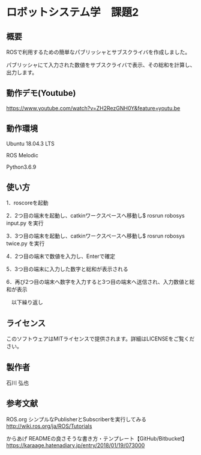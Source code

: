 # ロボットシステム学　課題2 
## 概要
ROSで利用するための簡単なパブリッシャとサブスクライバを作成しました。

パブリッシャにて入力された数値をサブスクライバで表示、その総和を計算し、出力します。

## 動作デモ(Youtube)
https://www.youtube.com/watch?v=ZH2RezGNH0Y&feature=youtu.be

## 動作環境
Ubuntu 18.04.3 LTS

ROS Melodic

Python3.6.9

## 使い方
1．roscoreを起動

2．2つ目の端末を起動し、catkinワークスペースへ移動し$ rosrun robosys input.py を実行

3．3つ目の端末を起動し、catkinワークスペースへ移動し$ rosrun robosys twice.py を実行

4．2つ目の端末で数値を入力し、Enterで確定

5．3つ目の端末に入力した数字と総和が表示される

6．再び2つ目の端末へ数字を入力すると3つ目の端末へ送信され、入力数値と総和が表示

 　以下繰り返し

## ライセンス
このソフトウェアはMITライセンスで提供されます。詳細はLICENSEをご覧ください。

## 製作者
石川 弘也

## 参考文献
ROS.org シンプルなPublisherとSubscriberを実行してみる http://wiki.ros.org/ja/ROS/Tutorials

からあげ READMEの良さそうな書き方・テンプレート【GitHub/Bitbucket】https://karaage.hatenadiary.jp/entry/2018/01/19/073000 
